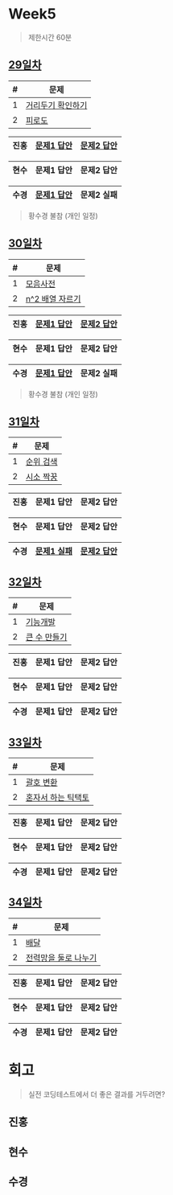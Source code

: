# Week5

> 제한시간 60분

## [29일차](Day29)

| #   | 문제                 |
| --- | -------------------- |
| 1   | [거리두기 확인하기](https://school.programmers.co.kr/learn/courses/30/lessons/81302) |
| 2   | [피로도](https://school.programmers.co.kr/learn/courses/30/lessons/87946) |

| **진홍** | [문제1 답안](Day29/kjh1.kt) | [문제2 답안](Day29/kjh2.kt) |
| ------ | ---------- | ---------- |

| **현수** | 문제1 답안 | 문제2 답안 |
| ------ | ---------- | ---------- |

| **수경** | [문제1 답안](Day29/hsk1.js) | 문제2 실패 |
| ------ | ---------- | ---------- |

<!-- 불참 시 작성 -->

> 황수경 불참 (개인 일정)

## [30일차](Day30)

| #   | 문제                 |
| --- | -------------------- |
| 1   | [모음사전](https://school.programmers.co.kr/learn/courses/30/lessons/84512) |
| 2   | [n^2 배열 자르기](https://school.programmers.co.kr/learn/courses/30/lessons/87390) |

| **진홍** | [문제1 답안](Day30/kjh1.kt) | [문제2 답안](Day30/kjh2.kt) |
| ------ | ---------- | ---------- |

| **현수** | 문제1 답안 | 문제2 답안 |
| ------ | ---------- | ---------- |

| **수경** | [문제1 답안](Day30/hsk1.js) | 문제2 실패 |
| ------ | ---------- | ---------- |

<!-- 불참 시 작성 -->

> 황수경 불참 (개인 일정)

## [31일차](Day31)

| #   | 문제                 |
| --- | -------------------- |
| 1   | [순위 검색](https://school.programmers.co.kr/learn/courses/30/lessons/72412) |
| 2   | [시소 짝꿍](https://school.programmers.co.kr/learn/courses/30/lessons/152996) |

| **진홍** | 문제1 답안 | 문제2 답안 |
| ------ | ---------- | ---------- |

| **현수** | 문제1 답안 | 문제2 답안 |
| ------ | ---------- | ---------- |

| **수경** | [문제1 실패](Day31/hsk1.js) | [문제2 답안](Day31/hsk2.js) |
| ------ | ---------- | ---------- |

<!-- 불참 시 작성 -->
<!--
> 홍길동 불참 (컨디션 난조)
-->

## [32일차](Day32)

| #   | 문제                 |
| --- | -------------------- |
| 1   | [기능개발](https://school.programmers.co.kr/learn/courses/30/lessons/42586) |
| 2   | [큰 수 만들기](https://school.programmers.co.kr/learn/courses/30/lessons/42883) |

| **진홍** | 문제1 답안 | 문제2 답안 |
| ------ | ---------- | ---------- |

| **현수** | 문제1 답안 | 문제2 답안 |
| ------ | ---------- | ---------- |

| **수경** | 문제1 답안 | 문제2 답안 |
| ------ | ---------- | ---------- |

<!-- 불참 시 작성 -->
<!--
> 홍길동 불참 (컨디션 난조)
-->

## [33일차](Day33)

| #   | 문제                 |
| --- | -------------------- |
| 1   | [괄호 변환](https://school.programmers.co.kr/learn/courses/30/lessons/60058) |
| 2   | [혼자서 하는 틱택토](https://school.programmers.co.kr/learn/courses/30/lessons/160585) |

| **진홍** | 문제1 답안 | 문제2 답안 |
| ------ | ---------- | ---------- |

| **현수** | 문제1 답안 | 문제2 답안 |
| ------ | ---------- | ---------- |

| **수경** | 문제1 답안 | 문제2 답안 |
| ------ | ---------- | ---------- |

<!-- 불참 시 작성 -->
<!--
> 홍길동 불참 (컨디션 난조)
-->

## [34일차](Day34)

| #   | 문제                 |
| --- | -------------------- |
| 1   | [배달](https://school.programmers.co.kr/learn/courses/30/lessons/12978) |
| 2   | [전력망을 둘로 나누기](https://school.programmers.co.kr/learn/courses/30/lessons/86971) |

| **진홍** | 문제1 답안 | 문제2 답안 |
| ------ | ---------- | ---------- |

| **현수** | 문제1 답안 | 문제2 답안 |
| ------ | ---------- | ---------- |

| **수경** | 문제1 답안 | 문제2 답안 |
| ------ | ---------- | ---------- |

<!-- 불참 시 작성 -->
<!--
> 홍길동 불참 (컨디션 난조)
-->


# 회고

> 실전 코딩테스트에서 더 좋은 결과를 거두려면?

## 진홍

## 현수

## 수경
